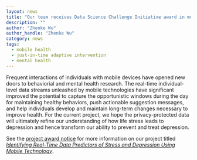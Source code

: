 ```yaml
---
layout: news
title: "Our team receives Data Science Challenge Initiative award in mobile health analytics"
description: ""
author: "Zhenke Wu"
author_handle: "Zhenke Wu"
category: news
tags: 
  - mobile health
  - just-in-time adaptive intervention
  - mental health
---
```


Frequent interactions of individuals with mobile devices have opened new doors to behaviorial and mental health research. The real-time individual-level data streams unleashed by mobile technologies have significant improved the potential to capture the opportunistic windows during the day for maintaining healthy behaviors, push actionable suggestion messages, and help individuals develop and maintain long-term changes necessary to improve health. For the current project, we hope the privacy-protected data will ultimately refine our understanding of how life stress leads to depression and hence transform our ability to prevent and treat depression. 

See the [project award notice](http://midas.umich.edu/research/health/depression/) for more information on our project titled [*Identifying Real-Time Data Predictors of Stress and Depression Using Mobile Technology*]((http://midas.umich.edu/research/health/depression/)).
